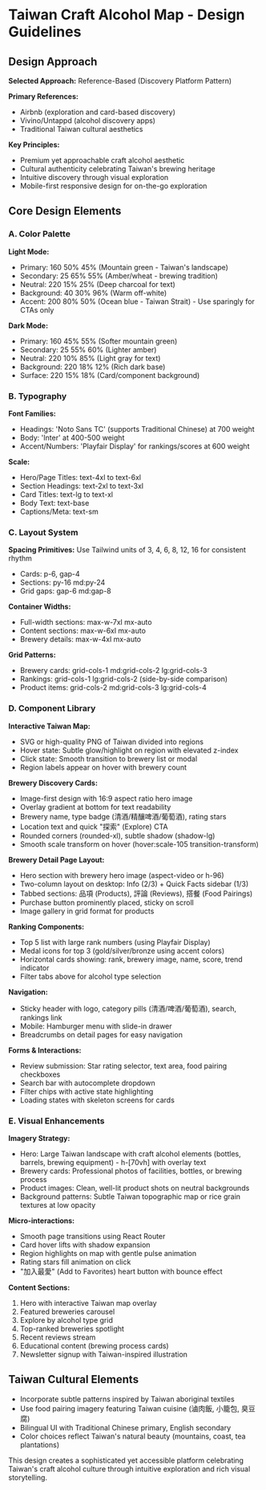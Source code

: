 # Taiwan Craft Alcohol Map - Design Guidelines

## Design Approach

**Selected Approach:** Reference-Based (Discovery Platform Pattern)

**Primary References:** 
- Airbnb (exploration and card-based discovery)
- Vivino/Untappd (alcohol discovery apps)
- Traditional Taiwan cultural aesthetics

**Key Principles:**
- Premium yet approachable craft alcohol aesthetic
- Cultural authenticity celebrating Taiwan's brewing heritage
- Intuitive discovery through visual exploration
- Mobile-first responsive design for on-the-go exploration

## Core Design Elements

### A. Color Palette

**Light Mode:**
- Primary: 160 50% 45% (Mountain green - Taiwan's landscape)
- Secondary: 25 65% 55% (Amber/wheat - brewing tradition)
- Neutral: 220 15% 25% (Deep charcoal for text)
- Background: 40 30% 96% (Warm off-white)
- Accent: 200 80% 50% (Ocean blue - Taiwan Strait) - Use sparingly for CTAs only

**Dark Mode:**
- Primary: 160 45% 55% (Softer mountain green)
- Secondary: 25 55% 60% (Lighter amber)
- Neutral: 220 10% 85% (Light gray for text)
- Background: 220 18% 12% (Rich dark base)
- Surface: 220 15% 18% (Card/component background)

### B. Typography

**Font Families:**
- Headings: 'Noto Sans TC' (supports Traditional Chinese) at 700 weight
- Body: 'Inter' at 400-500 weight
- Accent/Numbers: 'Playfair Display' for rankings/scores at 600 weight

**Scale:**
- Hero/Page Titles: text-4xl to text-6xl
- Section Headings: text-2xl to text-3xl
- Card Titles: text-lg to text-xl
- Body Text: text-base
- Captions/Meta: text-sm

### C. Layout System

**Spacing Primitives:** Use Tailwind units of 3, 4, 6, 8, 12, 16 for consistent rhythm
- Cards: p-6, gap-4
- Sections: py-16 md:py-24
- Grid gaps: gap-6 md:gap-8

**Container Widths:**
- Full-width sections: max-w-7xl mx-auto
- Content sections: max-w-6xl mx-auto
- Brewery details: max-w-4xl mx-auto

**Grid Patterns:**
- Brewery cards: grid-cols-1 md:grid-cols-2 lg:grid-cols-3
- Rankings: grid-cols-1 lg:grid-cols-2 (side-by-side comparison)
- Product items: grid-cols-2 md:grid-cols-3 lg:grid-cols-4

### D. Component Library

**Interactive Taiwan Map:**
- SVG or high-quality PNG of Taiwan divided into regions
- Hover state: Subtle glow/highlight on region with elevated z-index
- Click state: Smooth transition to brewery list or modal
- Region labels appear on hover with brewery count

**Brewery Discovery Cards:**
- Image-first design with 16:9 aspect ratio hero image
- Overlay gradient at bottom for text readability
- Brewery name, type badge (清酒/精釀啤酒/葡萄酒), rating stars
- Location text and quick "探索" (Explore) CTA
- Rounded corners (rounded-xl), subtle shadow (shadow-lg)
- Smooth scale transform on hover (hover:scale-105 transition-transform)

**Brewery Detail Page Layout:**
- Hero section with brewery hero image (aspect-video or h-96)
- Two-column layout on desktop: Info (2/3) + Quick Facts sidebar (1/3)
- Tabbed sections: 品項 (Products), 評論 (Reviews), 搭餐 (Food Pairings)
- Purchase button prominently placed, sticky on scroll
- Image gallery in grid format for products

**Ranking Components:**
- Top 5 list with large rank numbers (using Playfair Display)
- Medal icons for top 3 (gold/silver/bronze using accent colors)
- Horizontal cards showing: rank, brewery image, name, score, trend indicator
- Filter tabs above for alcohol type selection

**Navigation:**
- Sticky header with logo, category pills (清酒/啤酒/葡萄酒), search, rankings link
- Mobile: Hamburger menu with slide-in drawer
- Breadcrumbs on detail pages for easy navigation

**Forms & Interactions:**
- Review submission: Star rating selector, text area, food pairing checkboxes
- Search bar with autocomplete dropdown
- Filter chips with active state highlighting
- Loading states with skeleton screens for cards

### E. Visual Enhancements

**Imagery Strategy:**
- Hero: Large Taiwan landscape with craft alcohol elements (bottles, barrels, brewing equipment) - h-[70vh] with overlay text
- Brewery cards: Professional photos of facilities, bottles, or brewing process
- Product images: Clean, well-lit product shots on neutral backgrounds
- Background patterns: Subtle Taiwan topographic map or rice grain textures at low opacity

**Micro-interactions:**
- Smooth page transitions using React Router
- Card hover lifts with shadow expansion
- Region highlights on map with gentle pulse animation
- Rating stars fill animation on click
- "加入最愛" (Add to Favorites) heart button with bounce effect

**Content Sections:**
1. Hero with interactive Taiwan map overlay
2. Featured breweries carousel
3. Explore by alcohol type grid
4. Top-ranked breweries spotlight
5. Recent reviews stream
6. Educational content (brewing process cards)
7. Newsletter signup with Taiwan-inspired illustration

## Taiwan Cultural Elements

- Incorporate subtle patterns inspired by Taiwan aboriginal textiles
- Use food pairing imagery featuring Taiwan cuisine (滷肉飯, 小籠包, 臭豆腐)
- Bilingual UI with Traditional Chinese primary, English secondary
- Color choices reflect Taiwan's natural beauty (mountains, coast, tea plantations)

This design creates a sophisticated yet accessible platform celebrating Taiwan's craft alcohol culture through intuitive exploration and rich visual storytelling.